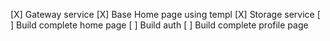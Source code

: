 [X] Gateway service
[X] Base Home page using templ
[X] Storage service
[ ] Build complete home page
[ ] Build auth
[ ] Build complete profile page
